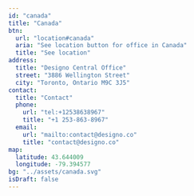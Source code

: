 ```yaml
---
id: "canada"
title: "Canada"
btn:
  url: "location#canada"
  aria: "See location button for office in Canada"
  title: "See location"
address:
  title: "Designo Central Office"
  street: "3886 Wellington Street"
  city: "Toronto, Ontario M9C 3J5"
contact:
  title: "Contact"
  phone:
    url: "tel:+12538638967"
    title: "+1 253-863-8967"
  email:
    url: "mailto:contact@designo.co"
    title: "contact@designo.co"
map:
  latitude: 43.644009
  longitude: -79.394577
bg: "../assets/canada.svg"
isDraft: false
---
```

